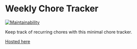# Weekly Chore Tracker

[![Maintainability](https://api.codeclimate.com/v1/badges/9fa0967336c7ad397984/maintainability)](https://codeclimate.com/github/ralexander-phi/chore-wheel/maintainability)

Keep track of recurring chores with this minimal chore tracker.

[Hosted here](https://alexsci.com/chore-wheel/)

